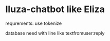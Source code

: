 # Iluza-chatbot like Eliza
requrements: use tokenize

database need with line like textfromuser:reply
